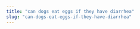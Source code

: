 ```yaml
---
title: "can dogs eat eggs if they have diarrhea"
slug: "can-dogs-eat-eggs-if-they-have-diarrhea"
---
```


